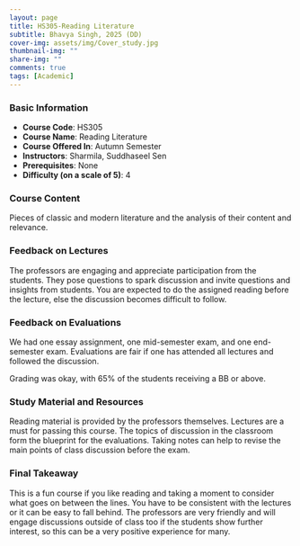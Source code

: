 ```yaml
---
layout: page
title: HS305-Reading Literature
subtitle: Bhavya Singh, 2025 (DD)
cover-img: assets/img/Cover_study.jpg
thumbnail-img: ""
share-img: ""
comments: true
tags: [Academic]
---
```


### Basic Information

- **Course Code**: HS305
- **Course Name**: Reading Literature
- **Course Offered In**: Autumn Semester
- **Instructors**: Sharmila, Suddhaseel Sen
- **Prerequisites**: None
- **Difficulty (on a scale of 5)**: 4

### Course Content


Pieces of classic and modern literature and the analysis of their content and relevance.
### Feedback on Lectures


The professors are engaging and appreciate participation from the students. They pose questions to spark discussion and invite questions and insights from students. You are expected to do the assigned reading before the lecture, else the discussion becomes difficult to follow.
### Feedback on Evaluations


We had one essay assignment, one mid-semester exam, and one end-semester exam. Evaluations are fair if one has attended all lectures and followed the discussion. 

Grading was okay, with 65% of the students receiving a BB or above.
### Study Material and Resources


Reading material is provided by the professors themselves. Lectures are a must for passing this course. The topics of discussion in the classroom form the blueprint for the evaluations. Taking notes can help to revise the main points of class discussion before the exam.
### Final Takeaway


This is a fun course if you like reading and taking a moment to consider what goes on between the lines. You have to be consistent with the lectures or it can be easy to fall behind. The professors are very friendly and will engage discussions outside of class too if the students show further interest, so this can be a very positive experience for many.